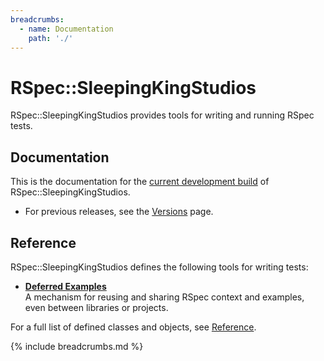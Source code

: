 ```yaml
---
breadcrumbs:
  - name: Documentation
    path: './'
---
```


# RSpec::SleepingKingStudios

RSpec::SleepingKingStudios provides tools for writing and running RSpec tests.

## Documentation

This is the documentation for the [current development build](https://github.com/sleepingkingstudios/rspec-sleeping_king_studios) of RSpec::SleepingKingStudios.

<!-- - For the most recent release, see [Version 2.8]({{site.baseurl}}/versions/2.8). -->
- For previous releases, see the [Versions]({{site.baseurl}}/versions) page.

## Reference

RSpec::SleepingKingStudios defines the following tools for writing tests:

- **[Deferred Examples](./deferred)**
  <br>
  A mechanism for reusing and sharing RSpec context and examples, even between
  libraries or projects.

For a full list of defined classes and objects, see [Reference](./reference).

{% include breadcrumbs.md %}

